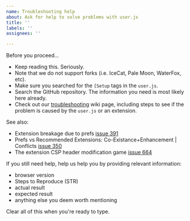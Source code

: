 ```yaml
---
name: Troubleshooting help
about: Ask for help to solve problems with user.js
title: ''
labels: ''
assignees: ''

---
```


Before you proceed...
  - Keep reading this. Seriously.
  - Note that we do not support forks (i.e. IceCat, Pale Moon, WaterFox, etc).
  - Make sure you searched for the `[Setup` tags in the `user.js`.
  - Search the GitHub repository. The information you need is most likely here already.
  - Check out our [troubleshooting](https://github.com/ghacksuserjs/ghacks-user.js/wiki/1.4-Troubleshooting) wiki page, including steps to see if the problem is caused by the `user.js` or an extension.

See also:
  - Extension breakage due to prefs [issue 391](https://github.com/ghacksuserjs/ghacks-user.js/issues/391)
  - Prefs vs Recommended Extensions: Co-Existance+Enhancement | Conflicts [issue 350](https://github.com/ghacksuserjs/ghacks-user.js/issues/350)
  - The extension CSP header modification game [issue 664](https://github.com/ghacksuserjs/ghacks-user.js/issues/664)

If you still need help, help us help you by providing relevant information:
  - browser version
  - Steps to Reproduce (STR)
  - actual result
  - expected result
  - anything else you deem worth mentioning

Clear all of this when you're ready to type.
